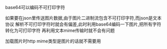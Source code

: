 base64可以编码不可打印字符

如果要在json里传送图片数据,由于图片二进制流包含不可打印字符,而json是文本协议
解析不可打印字符时就会有偏差,此时利用base64编码一下图片,把所有字符转化为可打印字符
再利用文本mime传输时就不会有问题

加载图片时http mime类型是图片的话就不需要用

